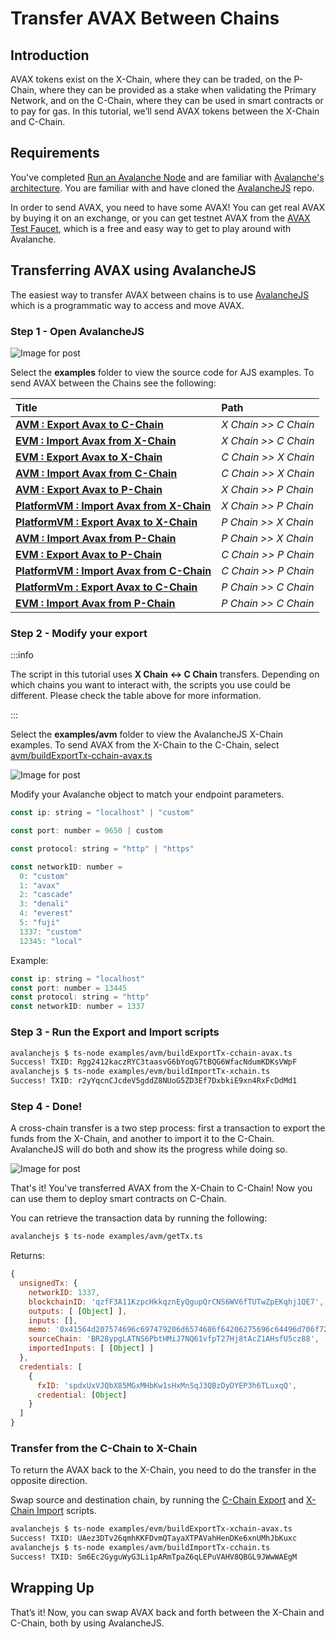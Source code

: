 # Transfer AVAX Between Chains

## Introduction

AVAX tokens exist on the X-Chain, where they can be traded, on the P-Chain, where they can be provided as a stake when validating the Primary Network, and on the C-Chain, where they can be used in smart contracts or to pay for gas. In this tutorial, we’ll send AVAX tokens between the X-Chain and C-Chain.

## Requirements

You've completed [Run an Avalanche Node](../nodes/build/run-avalanche-node-manually.md) and are familiar with [Avalanche's architecture](../overview/getting-started/avalanche-platform.md). You are  familiar with and have cloned the [AvalancheJS](https://github.com/ava-labs/AvalancheJS) repo.

In order to send AVAX, you need to have some AVAX! You can get real AVAX by buying it on an exchange, or you can get testnet AVAX from the [AVAX Test Faucet](https://faucet.avax-test.network), which is a free and easy way to get to play around with Avalanche.

## Transferring AVAX using AvalancheJS

The easiest way to transfer AVAX between chains is to use [AvalancheJS](https://github.com/ava-labs/AvalancheJS) which is a programmatic way to access and move AVAX.

### Step 1 - Open AvalancheJS

![Image for post](/img/examples.png)

Select the **examples** folder to view the source code for AJS examples. To send AVAX between the Chains see the following:

| Title | Path |
| :--- | :--- |
| [**AVM : Export Avax to C-Chain**](https://github.com/ava-labs/avalanchejs/blob/master/examples/avm/buildExportTx-cchain-avax.ts) | _X Chain >> C Chain_ |
| [**EVM : Import Avax from X-Chain**](https://github.com/ava-labs/avalanchejs/blob/master/examples/evm/buildImportTx-xchain.ts) | _X Chain >> C Chain_ |
| [**EVM : Export Avax to X-Chain**](https://github.com/ava-labs/avalanchejs/blob/master/examples/evm/buildExportTx-xchain-avax.ts) | _C Chain >> X Chain_ |
| [**AVM : Import Avax from C-Chain**](https://github.com/ava-labs/avalanchejs/blob/master/examples/avm/buildImportTx-cchain.ts) | _C Chain >> X Chain_ |
| [**AVM : Export Avax to P-Chain**](https://github.com/ava-labs/avalanchejs/blob/master/examples/avm/buildExportTx-PChain.ts) | _X Chain >> P Chain_ |
| [**PlatformVM : Import Avax from X-Chain**](https://github.com/ava-labs/avalanchejs/blob/master/examples/platformvm/buildImportTx-XChain.ts) | _X Chain >> P Chain_ |
| [**PlatformVM : Export Avax to X-Chain**](https://github.com/ava-labs/avalanchejs/blob/master/examples/platformvm/buildExportTx-XChain.ts) | _P Chain >> X Chain_ |
| [**AVM : Import Avax from P-Chain**](https://github.com/ava-labs/avalanchejs/blob/master/examples/avm/buildImportTx-PChain.ts) | _P Chain >> X Chain_ |
| [**EVM : Export Avax to P-Chain**](https://github.com/ava-labs/avalanchejs/blob/master/examples/evm/buildExportTx-pchain.ts) | _C Chain >> P Chain_ |
| [**PlatformVM : Import Avax from C-Chain**](https://github.com/ava-labs/avalanchejs/blob/master/examples/platformvm/buildImportTx-CChain.ts) | _C Chain >> P Chain_ |
| [**PlatformVm : Export Avax to C-Chain**](https://github.com/ava-labs/avalanchejs/blob/master/examples/platformvm/buildExportTx-CChain.ts) | _P Chain >> C Chain_ |
| [**EVM : Import Avax from P-Chain**](https://github.com/ava-labs/avalanchejs/blob/master/examples/evm/buildImportTx-PChain.ts) | _P Chain >> C Chain_ |


### Step 2 - Modify your export

:::info

The script in this tutorial uses **X Chain <-> C Chain** transfers. Depending on which chains you want to interact with, the scripts you use could be different. Please check the table above for more information.

:::

Select the **examples/avm** folder to view the AvalancheJS X-Chain examples. To send AVAX from the X-Chain to the C-Chain, select [avm/buildExportTx-cchain-avax.ts](https://github.com/ava-labs/avalanchejs/blob/master/examples/avm/buildExportTx-cchain-avax.ts)

![Image for post](/img/export-x2c.png)

Modify your Avalanche object to match your endpoint parameters.

```js
const ip: string = "localhost" | "custom"
```
```js
const port: number = 9650 | custom
```
```js
const protocol: string = "http" | "https"
```

```js
const networkID: number =
  0: "custom"
  1: "avax"
  2: "cascade"
  3: "denali"
  4: "everest"
  5: "fuji"
  1337: "custom"
  12345: "local"
  ```

Example:
```js
const ip: string = "localhost"
const port: number = 13445
const protocol: string = "http"
const networkID: number = 1337
```

### Step 3 - Run the Export and Import scripts

```zsh
avalanchejs $ ts-node examples/avm/buildExportTx-cchain-avax.ts
Success! TXID: Rgg2412kaczRYC3taasvG6bYoqG7tBQG6WfacNdumKDKsVWpF
avalanchejs $ ts-node examples/evm/buildImportTx-xchain.ts               
Success! TXID: r2yYqcnCJcdeV5gddZ8NUoG5ZD3Ef7DxbkiE9xn4RxFcDdMd1
```

### Step 4 - Done!

A cross-chain transfer is a two step process: first a transaction to export the funds from the X-Chain, and another to import it to the C-Chain. AvalancheJS will do both and show its the progress while doing so.

![Image for post](/img/ajs-getTx.png)

That's it! You've transferred AVAX from the X-Chain to C-Chain! Now you can use them to deploy smart contracts on C-Chain.

You can retrieve the transaction data by running the following:
```zsh
avalanchejs $ ts-node examples/avm/getTx.ts
```

Returns:
```js     
{
  unsignedTx: {
    networkID: 1337,
    blockchainID: 'qzfF3A11KzpcHkkqznEyQgupQrCNS6WV6fTUTwZpEKqhj1QE7',
    outputs: [ [Object] ],
    inputs: [],
    memo: '0x41564d207574696c697479206d6574686f64206275696c64496d706f7274547820746f20696d706f7274204156415820746f2074686520582d436861696e2066726f6d2074686520432d436861696e',
    sourceChain: 'BR28ypgLATNS6PbtHMiJ7NQ61vfpT27Hj8tAcZ1AHsfU5cz88',
    importedInputs: [ [Object] ]
  },
  credentials: [
    {
      fxID: 'spdxUxVJQbX85MGxMHbKw1sHxMnSqJ3QBzDyDYEP3h6TLuxqQ',
      credential: [Object]
    }
  ]
}
```
### Transfer from the C-Chain to X-Chain

To return the AVAX back to the X-Chain, you need to do the transfer in the opposite direction.

Swap source and destination chain, by running the [C-Chain Export](https://github.com/ava-labs/avalanchejs/blob/master/examples/evm/buildExportTx-xchain-avax.ts) and [X-Chain Import](https://github.com/ava-labs/avalanchejs/blob/master/examples/avm/buildImportTx-cchain.ts) scripts.

```zsh
avalanchejs $ ts-node examples/evm/buildExportTx-xchain-avax.ts
Success! TXID: UAez3DTv26qmhKKFDvmQTayaXTPAVahHenDKe6xnUMhJbKuxc
avalanchejs $ ts-node examples/avm/buildImportTx-cchain.ts
Success! TXID: Sm6Ec2GyguWyG3Li1pARmTpaZ6qLEPuVAHV8QBGL9JWwWAEgM     
```

## Wrapping Up

That’s it! Now, you can swap AVAX back and forth between the X-Chain and C-Chain, both by using AvalancheJS.

